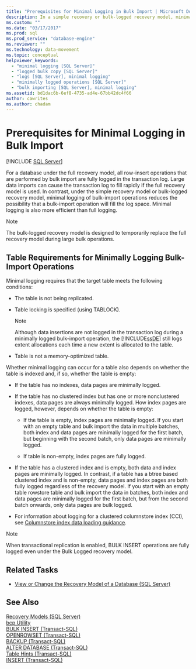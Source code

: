 ```yaml
---
title: "Prerequisites for Minimal Logging in Bulk Import | Microsoft Docs"
description: In a simple recovery or bulk-logged recovery model, minimal logging of bulk-import operations reduces the possibility that an operation fills the log space.
ms.custom: ""
ms.date: "03/17/2017"
ms.prod: sql
ms.prod_service: "database-engine"
ms.reviewer: ""
ms.technology: data-movement
ms.topic: conceptual
helpviewer_keywords: 
  - "minimal logging [SQL Server]"
  - "logged bulk copy [SQL Server]"
  - "logs [SQL Server], minimal logging"
  - "minimally logged operations [SQL Server]"
  - "bulk importing [SQL Server], minimal logging"
ms.assetid: bd1dac6b-6ef8-4735-ad4e-67bb42dc4f66
author: cawrites
ms.author: chadam
---
```

# Prerequisites for Minimal Logging in Bulk Import
 [!INCLUDE [SQL Server](../../includes/applies-to-version/sqlserver.md)]

  For a database under the full recovery model, all row-insert operations that are performed by bulk import are fully logged in the transaction log. Large data imports can cause the transaction log to fill rapidly if the full recovery model is used. In contrast, under the simple recovery model or bulk-logged recovery model, minimal logging of bulk-import operations reduces the possibility that a bulk-import operation will fill the log space. Minimal logging is also more efficient than full logging.  
  
> [!NOTE]  
>  The bulk-logged recovery model is designed to temporarily replace the full recovery model during large bulk operations.  
  
## Table Requirements for Minimally Logging Bulk-Import Operations  
 Minimal logging requires that the target table meets the following conditions:  
  
-   The table is not being replicated.  
  
-   Table locking is specified (using TABLOCK). 
  
    > [!NOTE]  
    >  Although data insertions are not logged in the transaction log during a minimally logged bulk-import operation, the [!INCLUDE[ssDE](../../includes/ssde-md.md)] still logs extent allocations each time a new extent is allocated to the table.  
  
-   Table is not a memory-optimized table.  
  
 Whether minimal logging can occur for a table also depends on whether the table is indexed and, if so, whether the table is empty:  
  
-   If the table has no indexes, data pages are minimally logged.  
  
-   If the table has no clustered index but has one or more nonclustered indexes, data pages are always minimally logged. How index pages are logged, however, depends on whether the table is empty:  
  
    -   If the table is empty, index pages are minimally logged.  If you start with an empty table and bulk import the data in multiple batches, both index and data pages are minimally logged for the first batch, but beginning with the second batch, only data pages are minimally logged. 
  
    -   If table is non-empty, index pages are fully logged.    

-   If the table has a clustered index and is empty, both data and index pages are minimally logged. In contrast, if a table has a btree based clustered index and is non-empty, data pages and index pages are both fully logged regardless of the recovery model. If you start with an empty table  rowstore table and bulk import the data in batches, both index and data pages are minimally logged for the first batch, but from the second batch onwards, only data pages are bulk logged.

- For information about logging for a clustered columnstore index (CCI), see [Columnstore index data loading guidance](../indexes/columnstore-indexes-data-loading-guidance.md#plan-bulk-load-sizes-to-minimize-delta-rowgroups).
  

  
> [!NOTE]  
>  When transactional replication is enabled, BULK INSERT operations are fully logged even under the Bulk Logged recovery model.  
  
##  <a name="RelatedTasks"></a> Related Tasks  
  
-   [View or Change the Recovery Model of a Database &#40;SQL Server&#41;](../../relational-databases/backup-restore/view-or-change-the-recovery-model-of-a-database-sql-server.md)  
  
  
## See Also  
 [Recovery Models &#40;SQL Server&#41;](../../relational-databases/backup-restore/recovery-models-sql-server.md)   
 [bcp Utility](../../tools/bcp-utility.md)   
 [BULK INSERT &#40;Transact-SQL&#41;](../../t-sql/statements/bulk-insert-transact-sql.md)   
 [OPENROWSET &#40;Transact-SQL&#41;](../../t-sql/functions/openrowset-transact-sql.md)   
 [BACKUP &#40;Transact-SQL&#41;](../../t-sql/statements/backup-transact-sql.md)   
 [ALTER DATABASE &#40;Transact-SQL&#41;](../../t-sql/statements/alter-database-transact-sql.md)   
 [Table Hints &#40;Transact-SQL&#41;](../../t-sql/queries/hints-transact-sql-table.md)   
 [INSERT &#40;Transact-SQL&#41;](../../t-sql/statements/insert-transact-sql.md)  
  
  
